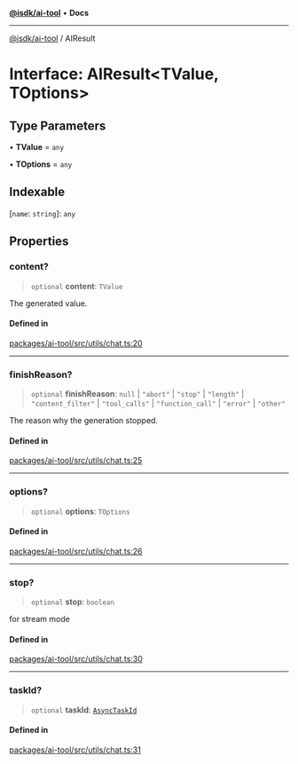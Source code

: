 [**@isdk/ai-tool**](../README.md) • **Docs**

***

[@isdk/ai-tool](../globals.md) / AIResult

# Interface: AIResult\<TValue, TOptions\>

## Type Parameters

• **TValue** = `any`

• **TOptions** = `any`

## Indexable

 \[`name`: `string`\]: `any`

## Properties

### content?

> `optional` **content**: `TValue`

The generated value.

#### Defined in

[packages/ai-tool/src/utils/chat.ts:20](https://github.com/isdk/ai-tool.js/blob/fe6b47f429fb128627d2210e367fa914b891d314/src/utils/chat.ts#L20)

***

### finishReason?

> `optional` **finishReason**: `null` \| `"abort"` \| `"stop"` \| `"length"` \| `"content_filter"` \| `"tool_calls"` \| `"function_call"` \| `"error"` \| `"other"`

The reason why the generation stopped.

#### Defined in

[packages/ai-tool/src/utils/chat.ts:25](https://github.com/isdk/ai-tool.js/blob/fe6b47f429fb128627d2210e367fa914b891d314/src/utils/chat.ts#L25)

***

### options?

> `optional` **options**: `TOptions`

#### Defined in

[packages/ai-tool/src/utils/chat.ts:26](https://github.com/isdk/ai-tool.js/blob/fe6b47f429fb128627d2210e367fa914b891d314/src/utils/chat.ts#L26)

***

### stop?

> `optional` **stop**: `boolean`

for stream mode

#### Defined in

[packages/ai-tool/src/utils/chat.ts:30](https://github.com/isdk/ai-tool.js/blob/fe6b47f429fb128627d2210e367fa914b891d314/src/utils/chat.ts#L30)

***

### taskId?

> `optional` **taskId**: [`AsyncTaskId`](../type-aliases/AsyncTaskId.md)

#### Defined in

[packages/ai-tool/src/utils/chat.ts:31](https://github.com/isdk/ai-tool.js/blob/fe6b47f429fb128627d2210e367fa914b891d314/src/utils/chat.ts#L31)
